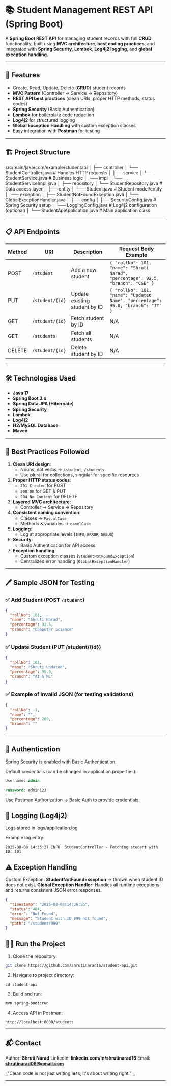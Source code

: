 # 📚 Student Management REST API (Spring Boot)

A **Spring Boot REST API** for managing student records with full **CRUD** functionality, built using **MVC architecture**, **best coding practices**, and integrated with **Spring Security**, **Lombok**, **Log4j2 logging**, and **global exception handling**.

---

## 🚀 Features
- Create, Read, Update, Delete (**CRUD**) student records
- **MVC Pattern** (Controller → Service → Repository)
- **REST API best practices** (clean URIs, proper HTTP methods, status codes)
- **Spring Security** (Basic Authentication)
- **Lombok** for boilerplate code reduction
- **Log4j2** for structured logging
- **Global Exception Handling** with custom exception classes
- Easy integration with **Postman** for testing

---

## 🏗 Project Structure
src/main/java/com/example/studentapi
│
├── controller
│ └── StudentController.java # Handles HTTP requests
│
├── service
│ └── StudentService.java # Business logic
│ └── impl
│ └── StudentServiceImpl.java
│
├── repository
│ └── StudentRepository.java # Data access layer
│
├── entity
│ └── Student.java # Student model/entity
│
├── exception
│ ├── StudentNotFoundException.java
│ └── GlobalExceptionHandler.java
│
├── config
│ ├── SecurityConfig.java # Spring Security setup
│ └── LoggingConfig.java # Log4j2 configuration (optional)
│
└── StudentApiApplication.java # Main application class

---
## 📋 API Endpoints

| Method | URI                 | Description                      | Request Body Example |
|--------|---------------------|----------------------------------|----------------------|
| POST   | `/student`          | Add a new student                | `{ "rollNo": 101, "name": "Shruti Narad", "percentage": 92.5, "branch": "CSE" }` |
| PUT    | `/student/{id}`     | Update existing student by ID    | `{ "rollNo": 101, "name": "Updated Name", "percentage": 95.0, "branch": "IT" }` |
| GET    | `/student/{id}`     | Fetch student by ID              | N/A |
| GET    | `/students`         | Fetch all students               | N/A |
| DELETE | `/student/{id}`     | Delete student by ID             | N/A |

---

## 🛠 Technologies Used
- **Java 17**
- **Spring Boot 3.x**
- **Spring Data JPA (Hibernate)**
- **Spring Security**
- **Lombok**
- **Log4j2**
- **H2/MySQL Database**
- **Maven**

---

## 🧩 Best Practices Followed
1. **Clean URI design**:
   - Nouns, not verbs → `/student`, `/students`
   - Use plural for collections, singular for specific resources
2. **Proper HTTP status codes**:
   - `201 Created` for POST
   - `200 OK` for GET & PUT
   - `204 No Content` for DELETE
3. **Layered MVC architecture**:
   - Controller → Service → Repository
4. **Consistent naming convention**:
   - Classes → `PascalCase`
   - Methods & variables → `camelCase`
5. **Logging**:
   - Log at appropriate levels (`INFO`, `ERROR`, `DEBUG`)
6. **Security**:
   - Basic Authentication for API access
7. **Exception handling**:
   - Custom exception classes (`StudentNotFoundException`)
   - Centralized error handling (`GlobalExceptionHandler`)

---

## 🖊 Sample JSON for Testing

### ✅ Add Student (POST `/student`)
```json
{
  "rollNo": 101,
  "name": "Shruti Narad",
  "percentage": 92.5,
  "branch": "Computer Science"
}
```

### ✅ Update Student (PUT /student/{id})
```json
{
  "rollNo": 101,
  "name": "Shruti Updated",
  "percentage": 95.0,
  "branch": "AI & ML"
}
```
### ✅ Example of Invalid JSON (for testing validations)

```json
{
  "rollNo": -1,
  "name": "",
  "percentage": 200,
  "branch": ""
}
```
---

## 🔐 Authentication
Spring Security is enabled with Basic Authentication.

Default credentials (can be changed in application.properties):
```sql
Username: admin

Password: admin123
```
Use Postman Authorization → Basic Auth to provide credentials.

## 📜 Logging (Log4j2)
Logs stored in logs/application.log

Example log entry:
```pgsql
2025-08-08 14:35:27 INFO  StudentController - Fetching student with ID: 101
```

## ⚠ Exception Handling
Custom Exception:
**StudentNotFoundException** → thrown when student ID does not exist.
**Global Exception Handler:**
Handles all runtime exceptions and returns consistent JSON error responses.
```json
{
  "timestamp": "2025-08-08T14:36:55",
  "status": 404,
  "error": "Not Found",
  "message": "Student with ID 999 not found",
  "path": "/student/999"
}
```

## 🧑‍💻 Run the Project
1. Clone the repository:
```bash
git clone https://github.com/shrutinarad16/student-api.git
```
2. Navigate to project directory:
```
cd student-api
```
3. Build and run:
```
mvn spring-boot:run
```
4. Access API in Postman:
```
http://localhost:8080/students
```
---
## 📬 Contact
Author: **Shruti Narad**
LinkedIn: **linkedin.com/in/shrutinarad16**
Email: **shrutinarad06@gmail.com**

_"Clean code is not just writing less, it's about writing right." _


---
